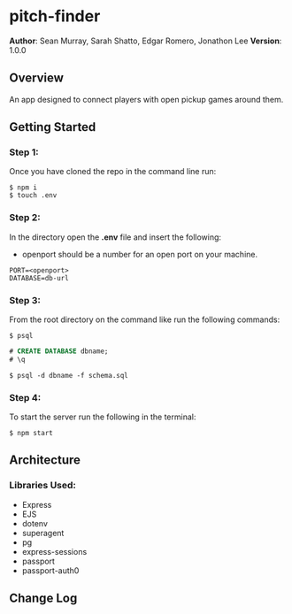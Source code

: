 # pitch-finder

**Author**: Sean Murray, Sarah Shatto, Edgar Romero, Jonathon Lee
**Version**: 1.0.0

## Overview
An app designed to connect players with open pickup games around them.

## Getting Started

### Step 1:
Once you have cloned the repo in the command line run:

```console
$ npm i
$ touch .env
```
### Step 2:
In the directory open the **.env** file and insert the following:
 - openport should be a number for an open port on your machine.
```
PORT=<openport>
DATABASE=db-url
```

### Step 3:
From the root directory on the command like run the following commands:

```console
$ psql
```
```sql
# CREATE DATABASE dbname;
# \q
```
```console
$ psql -d dbname -f schema.sql
```
### Step 4:
To start the server run the following in the terminal:

```console
$ npm start
```

## Architecture


### Libraries Used:
 - Express
 - EJS
 - dotenv
 - superagent
 - pg
 - express-sessions
 - passport
 - passport-auth0

## Change Log
